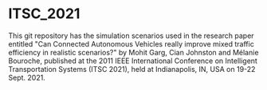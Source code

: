 # ITSC_2021

This git repository has the simulation scenarios used in the research paper entitled "Can Connected Autonomous Vehicles really improve mixed traffic efficiency in realistic scenarios?" by Mohit Garg, Cian Johnston and Mélanie Bouroche, published at the 2011 IEEE International Conference on Intelligent Transportation Systems (ITSC 2021), held at Indianapolis, IN, USA on 19-22 Sept. 2021.
